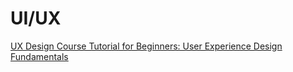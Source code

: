 
# UI/UX

[UX Design Course Tutorial for Beginners: User Experience Design Fundamentals](https://www.youtube.com/watch?v=uL2ZB7XXIgg)
